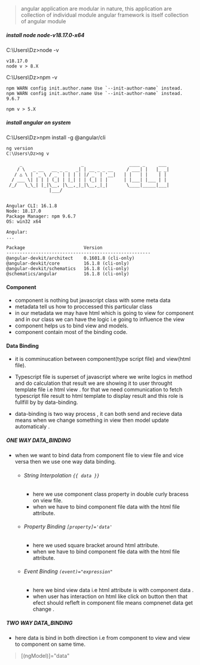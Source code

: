 
> angular application are modular in nature,
> this application are collection of individual module 
> angular framework is itself collection of angular module 
  
##### install node node-v18.17.0-x64
C:\Users\Dz>node -v
```
v18.17.0
node v > 8.X
```

C:\Users\Dz>npm -v

```
npm WARN config init.author.name Use `--init-author-name` instead.
npm WARN config init.author.name Use `--init-author-name` instead.
9.6.7

npm v > 5.X
```

##### install angular on system
C:\Users\Dz>npm install -g @angular/cli

```
ng version
C:\Users\Dz>ng v

     _                      _                 ____ _     ___
    / \   _ __   __ _ _   _| | __ _ _ __     / ___| |   |_ _|
   / △ \ | '_ \ / _` | | | | |/ _` | '__|   | |   | |    | |
  / ___ \| | | | (_| | |_| | | (_| | |      | |___| |___ | |
 /_/   \_\_| |_|\__, |\__,_|_|\__,_|_|       \____|_____|___|
                |___/


Angular CLI: 16.1.8
Node: 18.17.0
Package Manager: npm 9.6.7
OS: win32 x64

Angular:
...

Package                      Version
------------------------------------------------------
@angular-devkit/architect    0.1601.8 (cli-only)
@angular-devkit/core         16.1.8 (cli-only)
@angular-devkit/schematics   16.1.8 (cli-only)
@schematics/angular          16.1.8 (cli-only)

```

#### Component 
- component is nothing but javascript class with some meta data
- metadata tell us how to proccessed this particular class
- in our metadata we may have html which is going to view for component 
  and in our class we can have the logic i.e going to influence the view 
- component helps us to bind view and models.
- component contain most of the binding code.

#### Data Binding 
- it is comminucation between component(type script file) and view(html file).
- Typescript file is superset of javascript where we write logics in method and do calculation
  that result we are showing it to user throught template file i.e html view .
  for that we need communication to fetch typescript file result to html template to display result
  and this role is fullfill by by data-binding.
  
- data-binding is two way process , it can both send and recieve data means 
  when we change something in view then model update automaticaly .

##### ONE WAY DATA_BINDING
 - when we want to bind data from component file to  view file and vice versa then we use one way data binding.
   - ###### String Interpolation `{{ data }}`
      - here we use component class property in double curly bracess on view file.
      - when we have to bind component file data with the html file attribute.
   - ###### Property Binding `[property]='data'`
      - here we used square bracket around html attribute.
      - when we have to bind component file data with the html file attribute. 
   - ###### Event Binding `(event)="expression"`   
      - here we bind view data i.e html attribute is with component data .
      - when user has interaction on html like click on button then that efect should refleft in component file
        means compnenet data get change .
        
##### TWO WAY DATA_BINDING
- here data is bind in both direction i.e from component to view and view to component on same time.
> [(ngModel)]="data"




